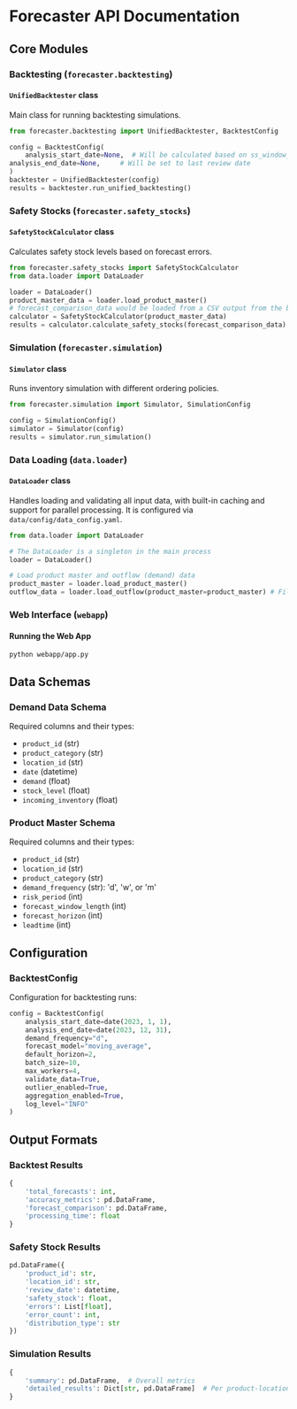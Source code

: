 # Forecaster API Documentation

## Core Modules

### Backtesting (`forecaster.backtesting`)

#### `UnifiedBacktester` class
Main class for running backtesting simulations.

```python
from forecaster.backtesting import UnifiedBacktester, BacktestConfig

config = BacktestConfig(
    analysis_start_date=None,  # Will be calculated based on ss_window_length and first review date
analysis_end_date=None,     # Will be set to last review date
)
backtester = UnifiedBacktester(config)
results = backtester.run_unified_backtesting()
```

### Safety Stocks (`forecaster.safety_stocks`)

#### `SafetyStockCalculator` class
Calculates safety stock levels based on forecast errors.

```python
from forecaster.safety_stocks import SafetyStockCalculator
from data.loader import DataLoader

loader = DataLoader()
product_master_data = loader.load_product_master()
# forecast_comparison_data would be loaded from a CSV output from the backtester
calculator = SafetyStockCalculator(product_master_data)
results = calculator.calculate_safety_stocks(forecast_comparison_data)
```

### Simulation (`forecaster.simulation`)

#### `Simulator` class
Runs inventory simulation with different ordering policies.

```python
from forecaster.simulation import Simulator, SimulationConfig

config = SimulationConfig()
simulator = Simulator(config)
results = simulator.run_simulation()
```

### Data Loading (`data.loader`)

#### `DataLoader` class
Handles loading and validating all input data, with built-in caching and support for parallel processing. It is configured via `data/config/data_config.yaml`.

```python
from data.loader import DataLoader

# The DataLoader is a singleton in the main process
loader = DataLoader()

# Load product master and outflow (demand) data
product_master = loader.load_product_master()
outflow_data = loader.load_outflow(product_master=product_master) # Filtering is optional but recommended
```

### Web Interface (`webapp`)

#### Running the Web App
```shell
python webapp/app.py
```

## Data Schemas

### Demand Data Schema
Required columns and their types:
- `product_id` (str)
- `product_category` (str)
- `location_id` (str)
- `date` (datetime)
- `demand` (float)
- `stock_level` (float)
- `incoming_inventory` (float)

### Product Master Schema
Required columns and their types:
- `product_id` (str)
- `location_id` (str)
- `product_category` (str)
- `demand_frequency` (str): 'd', 'w', or 'm'
- `risk_period` (int)
- `forecast_window_length` (int)
- `forecast_horizon` (int)
- `leadtime` (int)

## Configuration

### BacktestConfig
Configuration for backtesting runs:
```python
config = BacktestConfig(
    analysis_start_date=date(2023, 1, 1),
    analysis_end_date=date(2023, 12, 31),
    demand_frequency="d",
    forecast_model="moving_average",
    default_horizon=2,
    batch_size=10,
    max_workers=4,
    validate_data=True,
    outlier_enabled=True,
    aggregation_enabled=True,
    log_level="INFO"
)
```

## Output Formats

### Backtest Results
```python
{
    'total_forecasts': int,
    'accuracy_metrics': pd.DataFrame,
    'forecast_comparison': pd.DataFrame,
    'processing_time': float
}
```

### Safety Stock Results
```python
pd.DataFrame({
    'product_id': str,
    'location_id': str,
    'review_date': datetime,
    'safety_stock': float,
    'errors': List[float],
    'error_count': int,
    'distribution_type': str
})
```

### Simulation Results
```python
{
    'summary': pd.DataFrame,  # Overall metrics
    'detailed_results': Dict[str, pd.DataFrame]  # Per product-location results
}
``` 